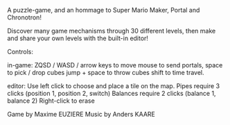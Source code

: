 A puzzle-game, and an hommage to Super Mario Maker, Portal and Chronotron!

Discover many game mechanisms through 30 different levels, then make and share your own levels with the built-in editor!

Controls:

in-game:
ZQSD / WASD / arrow keys to move
mouse to send portals, space to pick / drop cubes
jump + space to throw cubes
shift to time travel.

editor:
Use left click to choose and place a tile on the map.
Pipes require 3 clicks (position 1, position 2, switch)
Balances require 2 clicks (balance 1, balance 2)
Right-click to erase

Game by Maxime EUZIERE
Music by Anders KAARE
